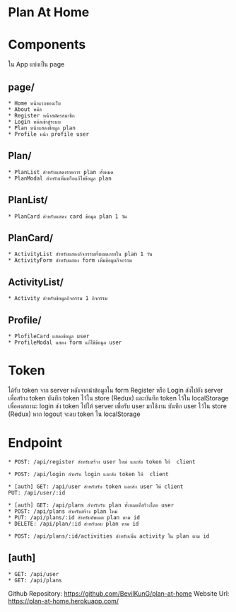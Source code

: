 # Plan At Home

# Components
ใน App แบ่งเป็น page
## page/
	* Home หน้าแรกของเว็บ
	* About หน้า
	* Register หน้าสมัครสมาชิก
	* Login หน้าเข้าสู่ระบบ
	* Plan หน้าแสดงข้อมูล plan
	* Profile หน้า profile user

## Plan/
	* PlanList สำหรับแสดงรายการ plan ทั้งหมด
	* PlanModal สำหรับเพิ่มหรือแก้ไขข้อมูล plan

## PlanList/
	* PlanCard สำหรับแสดง card ข้อมูล plan 1 วัน

## PlanCard/
	* ActivityList สำหรับแสดงกิจกรรมทั้งหมดภายใน plan 1 วัน
	* ActivityForm สำหรับแสดง form เพิ่มข้อมูลกิจกรรม

## ActivityList/
	* Activity สำหรับข้อมูลกิจกรรม 1 กิจกรรม



## Profile/
	* PlofileCard แสดงข้อมูล user
	* ProfileModal แสดง form แก้ไข้ข้อมูล user






# Token
ได้รับ token จาก server หลังจากนำข้อมูลใน form Register หรือ Login ส่งไปยัง server เพื่อสร้าง token
บันทึก token ไว้ใน store (Redux) และบันทึก token ไว้ใน localStorage เพื่อคงสถานะ login
ส่ง token ไปให้ server เพื่อรับ user มาใช้งาน
บันทึก user ไว้ใน store (Redux)
หาก logout จะลบ token ใน localStorage 

# Endpoint
	* POST: /api/register สำหรับสร้าง user ใหม่ และส่ง token ให้  client

	* POST: /api/login สำหรับ login และส่ง token ให้  client

	* [auth] GET: /api/user สำหรับรับ token และส่ง user ให้ client
	PUT: /api/user/:id

	* [auth] GET: /api/plans สำหรับรับ plan ทั้งหมดที่สร้างโดย user
	* POST: /api/plans สำหรับสร้าง plan ใหม่
	* PUT: /api/plans/:id สำหรับอัพเดต plan ตาม id
	* DELETE: /api/plan/:id สำหรับลบ plan ตาม id

	* POST: /api/plans/:id/activities สำหรับเพิ่ม activity ใน plan ตาม id

## [auth]
	* GET: /api/user
	* GET: /api/plans





Github Repository: https://github.com/BevilKunG/plan-at-home
Website Url: https://plan-at-home.herokuapp.com/


